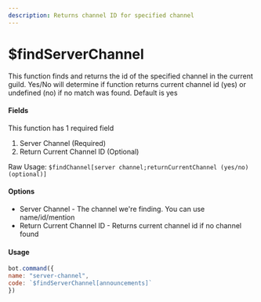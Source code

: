 ```yaml
---
description: Returns channel ID for specified channel
---
```


# $findServerChannel

This function finds and returns the id of the specified channel in the current guild. Yes/No will determine if function returns current channel id \(yes\) or undefined \(no\) if no match was found. Default is yes

#### Fields

This function has 1 required field

1. Server Channel \(Required\)
2. Return Current Channel ID \(Optional\)

Raw Usage: `$findChannel[server channel;returnCurrentChannel (yes/no) (optional)]`

#### Options

* Server Channel - The channel we're finding. You can use name/id/mention
* Return Current Channel ID - Returns current channel id if no channel found

#### Usage

```javascript
bot.command({
name: "server-channel",
code: `$findServerChannel[announcements]`
})
```

